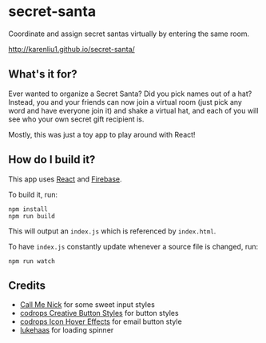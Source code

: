 # secret-santa

Coordinate and assign secret santas virtually by entering the same room.

http://karenliu1.github.io/secret-santa/

## What's it for?

Ever wanted to organize a Secret Santa? Did you pick names out of a hat? Instead, you and your friends can now join a virtual room (just pick any word and have everyone join it) and shake a virtual hat, and each of you will see who your own secret gift recipient is.

Mostly, this was just a toy app to play around with React!

## How do I build it?

This app uses [React](https://facebook.github.io/react/) and [Firebase](https://www.firebase.com/).

To build it, run:
```
npm install
npm run build
```

This will output an `index.js` which is referenced by `index.html`.

To have `index.js` constantly update whenever a source file is changed, run:
```
npm run watch
```

## Credits

* [Call Me Nick](http://callmenick.com/post/various-css-input-text-styles) for some sweet input styles
* [codrops Creative Button Styles](http://tympanus.net/Development/CreativeButtons/) for button styles
* [codrops Icon Hover Effects](http://tympanus.net/Development/IconHoverEffects/) for email button style
* [lukehaas](http://projects.lukehaas.me/css-loaders/) for loading spinner
